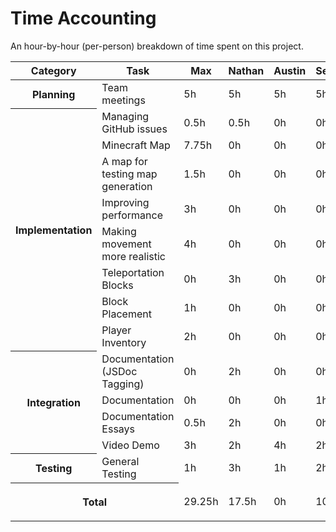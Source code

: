 # Time Accounting

An hour-by-hour (per-person) breakdown of time spent on this project.

<table>
    <thead>
        <tr>
            <th>Category</th>
            <th>Task</th>
            <th>Max</th>
            <th>Nathan</th>
            <th>Austin</th>
            <th>Sebastian</th>
            <th>Zach</th>
        </tr>
    </thead>
    <tbody>
        <tr>
            <th rowspan=1>Planning</th>
            <td>Team meetings</td>
            <td>5h</td>
            <td>5h</td>
            <td>5h</td>
            <td>5h</td>
            <td>5h</td>
        </tr>
        <tr>
            <th rowspan=8>Implementation</th>
            <td>Managing GitHub issues</td>
            <td>0.5h</td>
            <td>0.5h</td>
            <td>0h</td>
            <td>0h</td>
            <td>0h</td>
        </tr>
        <tr>
            <td>Minecraft Map</td>
            <td>7.75h</td>
            <td>0h</td>
            <td>0h</td>
            <td>0h</td>
            <td>0h</td>
        </tr>
        <tr>
            <td>A map for testing map generation</td>
            <td>1.5h</td>
            <td>0h</td>
            <td>0h</td>
            <td>0h</td>
            <td>0h</td>
        </tr>
        <tr>
            <td>Improving performance</td>
            <td>3h</td>
            <td>0h</td>
            <td>0h</td>
            <td>0h</td>
            <td>0h</td>
        </tr>
        <tr>
            <td>Making movement more realistic</td>
            <td>4h</td>
            <td>0h</td>
            <td>0h</td>
            <td>0h</td>
            <td>0h</td>
        </tr>
        <tr>
            <td>Teleportation Blocks</td>
            <td>0h</td>
            <td>3h</td>
            <td>0h</td>
            <td>0h</td>
            <td>0h</td>
        </tr>
        <tr>
            <td>Block Placement</td>
            <td>1h</td>
            <td>0h</td>
            <td>0h</td>
            <td>0h</td>
            <td>0h</td>
        </tr>
        <tr>
            <td>Player Inventory</td>
            <td>2h</td>
            <td>0h</td>
            <td>0h</td>
            <td>0h</td>
            <td>0h</td>
        </tr>
        <tr>
            <th rowspan=4>Integration</th>
            <td>Documentation (JSDoc Tagging)</td>
            <td>0h</td>
            <td>2h</td>
            <td>0h</td>
            <td>0h</td>
            <td>0h</td>
        </tr>
        <tr>
            <td>Documentation</td>
            <td>0h</td>
            <td>0h</td>
            <td>0h</td>
            <td>1h</td>
            <td>0h</td>
        </tr>
        <tr>
            <td>Documentation Essays</td>
            <td>0.5h</td>
            <td>2h</td>
            <td>0h</td>
            <td>0h</td>
            <td>3h</td>
        </tr>
        <tr>
            <td>Video Demo</td>
            <td>3h</td>
            <td>2h</td>
            <td>4h</td>
            <td>2h</td>
            <td>2h</td>
        </tr>
        <tr>
            <th rowspan=1>Testing</th>
            <td>General Testing</td>
            <td>1h</td>
            <td>3h</td>
            <td>1h</td>
            <td>2h</td>
            <td>1h</td>
        </tr>
        <tr>
            <th colspan=2>

Total

</th>
            <td>29.25h</td>
            <td>17.5h</td>
            <td>0h</td>
            <td>10h</td>
            <td>11h</td>
        </tr>
    </tbody>
</table>
